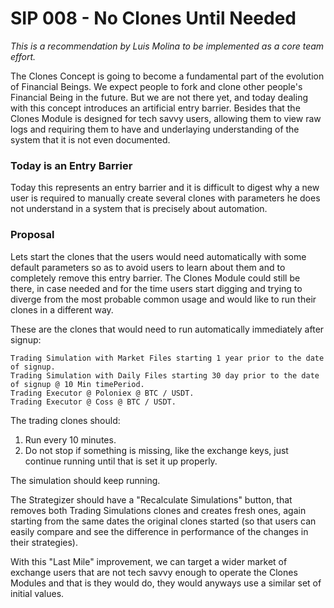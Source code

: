 # SIP 008 - No Clones Until Needed

_This is a recommendation by Luis Molina to be implemented as a core team effort._

The Clones Concept is going to become a fundamental part of the evolution of Financial Beings. We expect people to fork and clone other people's Financial Being in the future. But we are not there yet, and today dealing with this concept introduces an artificial entry barrier. Besides that the Clones Module is designed for tech savvy users, allowing them to view raw logs and requiring them to have and underlaying understanding of the system that it is not even documented.

### Today is an Entry Barrier

Today this represents an entry barrier and it is difficult to digest why a new user is required to manually create several clones with parameters he does not understand in a system that is precisely about automation.  

### Proposal

Lets start the clones that the users would need automatically with some default parameters so as to avoid users to learn about them and to completely remove this entry barrier. The Clones Module could still be there, in case needed and for the time users start digging and trying to diverge from the most probable common usage and would like to run their clones in a different way.

These are the clones that would need to run automatically immediately after signup:

```
Trading Simulation with Market Files starting 1 year prior to the date of signup.
Trading Simulation with Daily Files starting 30 day prior to the date of signup @ 10 Min timePeriod.
Trading Executor @ Poloniex @ BTC / USDT.
Trading Executor @ Coss @ BTC / USDT.
```

The trading clones should:

1. Run every 10 minutes.
2. Do not stop if something is missing, like the exchange keys, just continue running until that is set it up properly.

The simulation should keep running.

The Strategizer should have a "Recalculate Simulations" button, that removes both Trading Simulations clones and creates fresh ones, again starting from the same dates the original clones started (so that users can easily compare and see the difference in performance of the changes in their strategies).

With this "Last Mile" improvement, we can target a wider market of exchange users that are not tech savvy enough to operate the Clones Modules and that is they would do, they would anyways use a similar set of initial values.  
